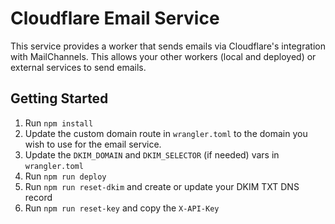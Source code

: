 Cloudflare Email Service
========================

This service provides a worker that sends emails via Cloudflare's integration
with MailChannels. This allows your other workers (local and deployed) or
external services to send emails.

Getting Started
---------------

1. Run `npm install`
2. Update the custom domain route in `wrangler.toml` to the domain you wish
to use for the email service.
3. Update the `DKIM_DOMAIN` and `DKIM_SELECTOR` (if needed) vars in `wrangler.toml`
4. Run `npm run deploy`
5. Run `npm run reset-dkim` and create or update your DKIM TXT DNS record
6. Run `npm run reset-key` and copy the `X-API-Key`
